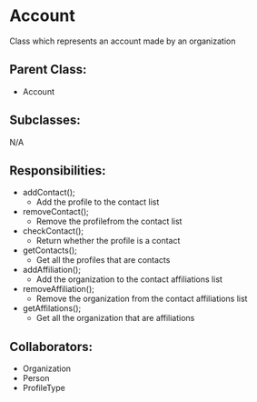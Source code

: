 # Account
Class which represents an account made by an organization

## Parent Class:
- Account 

## Subclasses:
N/A

## Responsibilities:
- addContact();
	- Add the profile to the contact list
- removeContact();
	- Remove the profilefrom  the contact list
- checkContact();
	- Return whether the profile is a contact
- getContacts();
	- Get all the profiles that are contacts
- addAffiliation();
	- Add the organization to the contact affiliations list
- removeAffiliation();
	- Remove the organization from the contact affiliations list
- getAffilations();
	- Get all the organization that are affiliations

## Collaborators:
- Organization
- Person
- ProfileType